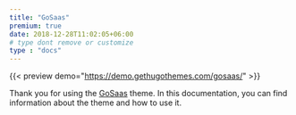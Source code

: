 ```yaml
---
title: "GoSaas"
premium: true
date: 2018-12-28T11:02:05+06:00 
# type dont remove or customize
type : "docs"
---
```


{{< preview demo="https://demo.gethugothemes.com/gosaas/" >}}

Thank you for using the [GoSaas](https://gethugothemes.com/products/gosaas/) theme. In this documentation, you can find information about the theme and how to use it.